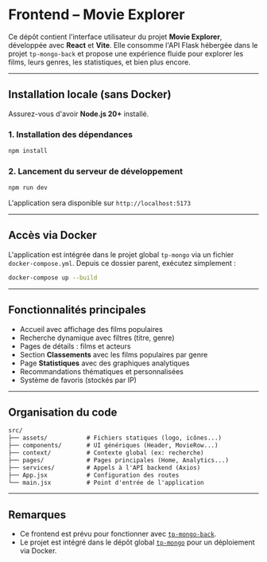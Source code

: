 # Frontend – Movie Explorer

Ce dépôt contient l'interface utilisateur du projet **Movie Explorer**, développée avec **React** et **Vite**. Elle consomme l'API Flask hébergée dans le projet `tp-mongo-back` et propose une expérience fluide pour explorer les films, leurs genres, les statistiques, et bien plus encore.

---

## Installation locale (sans Docker)

Assurez-vous d'avoir **Node.js 20+** installé.

### 1. Installation des dépendances

```bash
npm install
```

### 2. Lancement du serveur de développement

```bash
npm run dev
```

L'application sera disponible sur `http://localhost:5173`

---

## Accès via Docker

L'application est intégrée dans le projet global `tp-mongo` via un fichier `docker-compose.yml`. Depuis ce dossier parent, exécutez simplement :

```bash
docker-compose up --build
```

---

## Fonctionnalités principales

- Accueil avec affichage des films populaires
- Recherche dynamique avec filtres (titre, genre)
- Pages de détails : films et acteurs
- Section **Classements** avec les films populaires par genre
- Page **Statistiques** avec des graphiques analytiques
- Recommandations thématiques et personnalisées
- Système de favoris (stockés par IP)

---

## Organisation du code

```txt
src/
├── assets/           # Fichiers statiques (logo, icônes...)
├── components/       # UI génériques (Header, MovieRow...)
├── context/          # Contexte global (ex: recherche)
├── pages/            # Pages principales (Home, Analytics...)
├── services/         # Appels à l'API backend (Axios)
├── App.jsx           # Configuration des routes
└── main.jsx          # Point d'entrée de l'application
```

---

## Remarques

- Ce frontend est prévu pour fonctionner avec [`tp-mongo-back`](https://github.com/PhilLeGoff/tp-mongo-back).
- Le projet est intégré dans le dépôt global [`tp-mongo`](https://github.com/Linnaelle/tp-mongo) pour un déploiement via Docker.